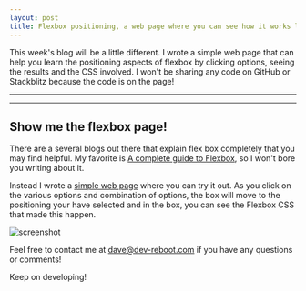```yaml
---
layout: post
title: Flexbox positioning, a web page where you can see how it works live
---
```


This week's blog will be a little different.  I wrote a simple web page that can help you learn the positioning aspects of flexbox by clicking options, seeing the results and the CSS involved.  I won't be sharing any code on GitHub or Stackblitz because the code is on the page!

----
****
## Show me the flexbox page!

There are a several blogs out there that explain flex box completely that you may find helpful.   My favorite is [A complete guide to Flexbox](https://css-tricks.com/snippets/css/a-guide-to-flexbox/), so I won't bore you writing about it.  

Instead I wrote a [simple web page](http://davestaud.com) where you can try it out.   As you click on the various options and combination of options, the box will move to the positioning your have selected and in the box, you can see the Flexbox CSS that made this happen.  

![screenshot]()

Feel free to contact me at [dave@dev-reboot.com](mailto:dave@dev-reboot.com) if you have any questions or comments!

Keep on developing!


